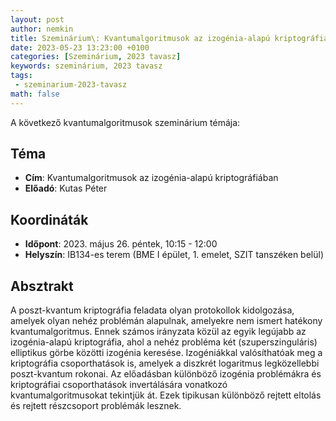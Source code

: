 ```yaml
---
layout: post
author: nemkin
title: Szeminárium\: Kvantumalgoritmusok az izogénia-alapú kriptográfiában
date: 2023-05-23 13:23:00 +0100
categories: [Szeminárium, 2023 tavasz]
keywords: szeminárium, 2023 tavasz
tags:
 - szeminarium-2023-tavasz
math: false
---
```


A következő kvantumalgoritmusok szeminárium témája:

## Téma

- **Cím**: Kvantumalgoritmusok az izogénia-alapú kriptográfiában
- **Előadó**: Kutas Péter

## Koordináták

- **Időpont**: 2023. május 26. péntek, 10:15 - 12:00
- **Helyszín**: IB134-es terem (BME I épület, 1. emelet, SZIT tanszéken belül)

## Absztrakt

A poszt-kvantum kriptográfia feladata olyan protokollok kidolgozása, amelyek olyan nehéz problémán alapulnak, amelyekre nem ismert hatékony kvantumalgoritmus. Ennek számos irányzata közül az egyik legújabb az izogénia-alapú kriptográfia, ahol a nehéz probléma két (szuperszinguláris) elliptikus görbe közötti izogénia keresése. Izogéniákkal valósíthatóak meg a kriptográfia csoporthatások is, amelyek a diszkrét logaritmus legközellebbi poszt-kvantum rokonai. Az előadásban különböző izogénia problémákra és kriptográfiai csoporthatások invertálására vonatkozó kvantumalgoritmusokat tekintjük át. Ezek tipikusan különböző rejtett eltolás és rejtett részcsoport problémák lesznek.
